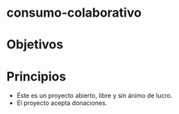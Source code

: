 consumo-colaborativo
====================

# Objetivos


# Principios
- Éste es un proyecto abierto, libre y sin ánimo de lucro.
- El proyecto acepta donaciones.



